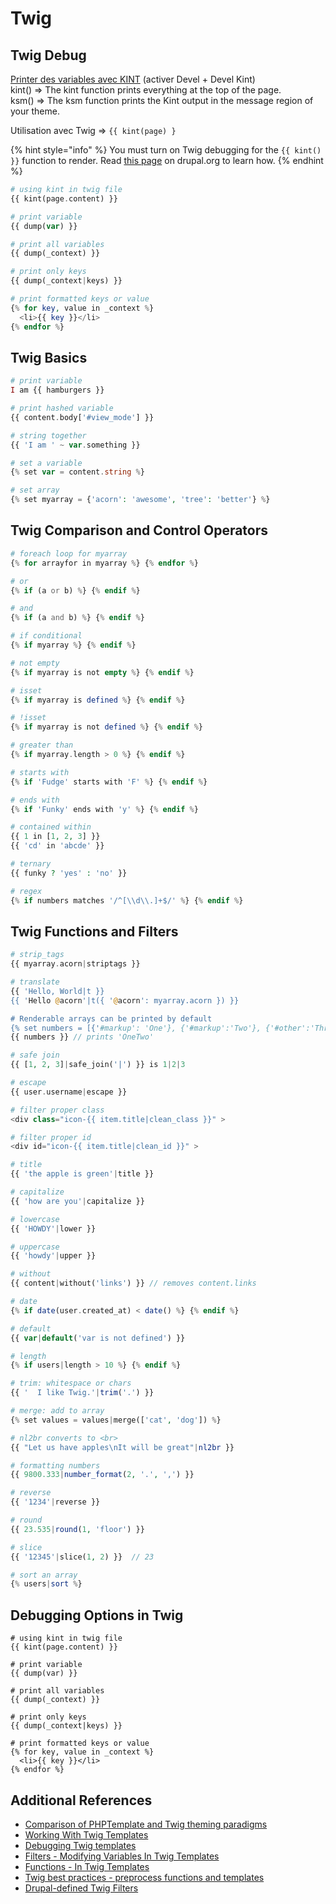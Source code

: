 # Twig

## Twig Debug

[Printer des variables avec KINT](https://www.webwash.net/how-to-print-variables-using-kint-in-drupal-8/) \(activer Devel + Devel Kint\)  
kint\(\) =&gt; The kint function prints everything at the top of the page.  
ksm\(\) =&gt; The ksm function prints the Kint output in the message region of your theme.

Utilisation avec Twig =&gt; `{{ kint(page) }`

{% hint style="info" %}
You must turn on Twig debugging for the `{{ kint() }}` function to render. Read [this page](https://www.drupal.org/node/1906392) on drupal.org to learn how.
{% endhint %}

```php
# using kint in twig file 
{{ kint(page.content) }}

# print variable
{{ dump(var) }}

# print all variables
{{ dump(_context) }}

# print only keys 
{{ dump(_context|keys) }}

# print formatted keys or value 
{% for key, value in _context %}
  <li>{{ key }}</li>
{% endfor %}
```

## Twig Basics

```php
# print variable 
I am {{ hamburgers }}

# print hashed variable 
{{ content.body['#view_mode'] }}

# string together
{{ 'I am ' ~ var.something }}

# set a variable
{% set var = content.string %}

# set array
{% set myarray = {'acorn': 'awesome', 'tree': 'better'} %}
```

## Twig Comparison and Control Operators

```php
# foreach loop for myarray
{% for arrayfor in myarray %} {% endfor %}

# or
{% if (a or b) %} {% endif %} 

# and
{% if (a and b) %} {% endif %} 

# if conditional
{% if myarray %} {% endif %}

# not empty 
{% if myarray is not empty %} {% endif %}

# isset 
{% if myarray is defined %} {% endif %}

# !isset
{% if myarray is not defined %} {% endif %}

# greater than 
{% if myarray.length > 0 %} {% endif %} 

# starts with 
{% if 'Fudge' starts with 'F' %} {% endif %}

# ends with 
{% if 'Funky' ends with 'y' %} {% endif %}

# contained within  
{{ 1 in [1, 2, 3] }}
{{ 'cd' in 'abcde' }}

# ternary 
{{ funky ? 'yes' : 'no' }} 

# regex 
{% if numbers matches '/^[\\d\\.]+$/' %} {% endif %}
```

## Twig Functions and Filters

```php
# strip_tags
{{ myarray.acorn|striptags }} 

# translate 
{{ 'Hello, World|t }} 
{{ 'Hello @acorn'|t({ '@acorn': myarray.acorn }) }}

# Renderable arrays can be printed by default 
{% set numbers = [{'#markup': 'One'}, {'#markup':'Two'}, {'#other':'Three'}] %}
{{ numbers }} // prints 'OneTwo' 

# safe join 
{{ [1, 2, 3]|safe_join('|') }} is 1|2|3

# escape 
{{ user.username|escape }}

# filter proper class
<div class="icon-{{ item.title|clean_class }}" >

# filter proper id
<div id="icon-{{ item.title|clean_id }}" >

# title
{{ 'the apple is green'|title }}

# capitalize
{{ 'how are you'|capitalize }}

# lowercase
{{ 'HOWDY'|lower }}

# uppercase
{{ 'howdy'|upper }}

# without 
{{ content|without('links') }} // removes content.links

# date 
{% if date(user.created_at) < date() %} {% endif %} 

# default 
{{ var|default('var is not defined') }}

# length  
{% if users|length > 10 %} {% endif %}

# trim: whitespace or chars  
{{ '  I like Twig.'|trim('.') }}

# merge: add to array 
{% set values = values|merge(['cat', 'dog']) %} 

# nl2br converts to <br>
{{ "Let us have apples\nIt will be great"|nl2br }} 

# formatting numbers
{{ 9800.333|number_format(2, '.', ',') }}

# reverse
{{ '1234'|reverse }}

# round
{{ 23.535|round(1, 'floor') }}

# slice
{{ '12345'|slice(1, 2) }}  // 23

# sort an array 
{% users|sort %}
```

## Debugging Options in Twig

```text
# using kint in twig file 
{{ kint(page.content) }}

# print variable
{{ dump(var) }}

# print all variables
{{ dump(_context) }}

# print only keys 
{{ dump(_context|keys) }}

# print formatted keys or value 
{% for key, value in _context %}
  <li>{{ key }}</li>
{% endfor %}
```

## Additional References

* [Comparison of PHPTemplate and Twig theming paradigms](https://www.drupal.org/node/1918824)
* [Working With Twig Templates](https://www.drupal.org/node/2186401)
* [Debugging Twig templates](https://www.drupal.org/node/1906392)
* [Filters - Modifying Variables In Twig Templates](https://www.drupal.org/node/2357633)
* [Functions - In Twig Templates](https://www.drupal.org/node/2486991)
* [Twig best practices - preprocess functions and templates](https://www.drupal.org/node/1920746)
* [Drupal-defined Twig Filters](https://api.drupal.org/api/drupal/core%21lib%21Drupal%21Core%21Template%21TwigExtension.php/function/TwigExtension%3A%3AgetFilters/8)

